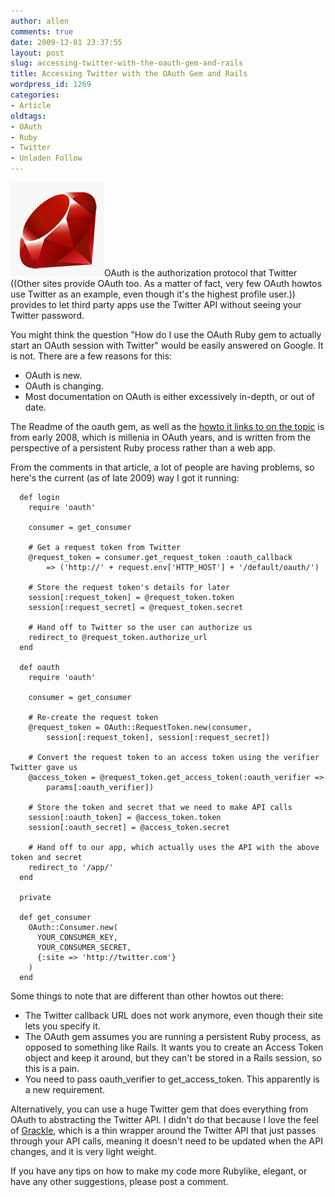 ```yaml
---
author: allen
comments: true
date: 2009-12-01 23:37:55
layout: post
slug: accessing-twitter-with-the-oauth-gem-and-rails
title: Accessing Twitter with the OAuth Gem and Rails
wordpress_id: 1269
categories:
- Article
oldtags:
- OAuth
- Ruby
- Twitter
- Unladen Follow
---
```


![Ruby is the only programming language I know of that gets away with a literal logo.](/images/wp-uploads/2009/12/ruby.png)OAuth is the authorization protocol that Twitter ((Other sites provide OAuth too. As a matter of fact, very few OAuth howtos use Twitter as an example, even though it's the highest profile user.)) provides to let third party apps use the Twitter API without seeing your Twitter password.

You might think the question "How do I use the OAuth Ruby gem to actually start an OAuth session with Twitter" would be easily answered on Google. It is not. There are a few reasons for this:



* OAuth is new.
* OAuth is changing.
* Most documentation on OAuth is either excessively in-depth, or out of date.



The Readme of the oauth gem, as well as the [howto it links to on the topic](http://stakeventures.com/articles/2008/02/23/developing-oauth-clients-in-ruby) is from early 2008, which is millenia in OAuth years, and is written from the perspective of a persistent Ruby process rather than a web app.

From the comments in that article, a lot of people are having problems, so here's the current (as of late 2009) way I got it running:


    
    
      def login
        require 'oauth'
    
        consumer = get_consumer
    
        # Get a request token from Twitter
        @request_token = consumer.get_request_token :oauth_callback
            => ('http://' + request.env['HTTP_HOST'] + '/default/oauth/')
    
        # Store the request token's details for later
        session[:request_token] = @request_token.token
        session[:request_secret] = @request_token.secret
        
        # Hand off to Twitter so the user can authorize us
        redirect_to @request_token.authorize_url
      end
      
      def oauth
        require 'oauth'
    
        consumer = get_consumer
        
        # Re-create the request token
        @request_token = OAuth::RequestToken.new(consumer,
            session[:request_token], session[:request_secret])
        
        # Convert the request token to an access token using the verifier Twitter gave us
        @access_token = @request_token.get_access_token(:oauth_verifier =>
            params[:oauth_verifier])
    
        # Store the token and secret that we need to make API calls
        session[:oauth_token] = @access_token.token
        session[:oauth_secret] = @access_token.secret
    
        # Hand off to our app, which actually uses the API with the above token and secret
        redirect_to '/app/'
      end
    
      private
      
      def get_consumer
        OAuth::Consumer.new(
          YOUR_CONSUMER_KEY, 
          YOUR_CONSUMER_SECRET, 
          {:site => 'http://twitter.com'}
        )
      end
    



Some things to note that are different than other howtos out there:



* The Twitter callback URL does not work anymore, even though their site lets you specify it.
* The OAuth gem assumes you are running a persistent Ruby process, as opposed to something like Rails. It wants you to create an Access Token object and keep it around, but they can't be stored in a Rails session, so this is a pain.
* You need to pass oauth_verifier to get_access_token. This apparently is a new requirement.



Alternatively, you can use a huge Twitter gem that does everything from OAuth to abstracting the Twitter API. I didn't do that because I love the feel of [Grackle](http://github.com/hayesdavis/grackle), which is a thin wrapper around the Twitter API that just passes through your API calls, meaning it doesn't need to be updated when the API changes, and it is very light weight.

If you have any tips on how to make my code more Rubylike, elegant, or have any other suggestions, please post a comment.
